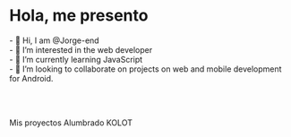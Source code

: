 <h1>Hola, me presento</h1>
- 👋 Hi, I am @Jorge-end<br>
- 👀 I’m interested in the web developer <br>
- 🌱 I’m currently learning JavaScript <br>
- 💞️ I’m looking to collaborate on projects on web and mobile development for Android. <br>

<!---
Jorge-end/Jorge-end is a ✨ special ✨ repository because its `README.md` (this file) appears on your GitHub profile.
You can click the Preview link to take a look at your changes.
--->
<br><br>
<div>
  Mis proyectos
  Alumbrado
  KOLOT
</div>
